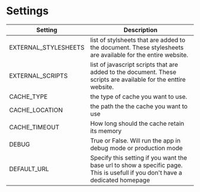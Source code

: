 # Settings

| Setting  | Description  |
|---|---|
| EXTERNAL_STYLESHEETS  | list of stylsheets that are added to the document. These stylesheets are available for the entire website.  |
| EXTERNAL_SCRIPTS  | list of javascript scripts that are added to the document. These scripts are available for the enttire website.  |
|CACHE_TYPE| the type of cache you want to use. |
|CACHE_LOCATION| the path the the cache you want to use |
|CACHE_TIMEOUT|How long should the cache retain its memory|
|DEBUG|True or False. Will run the app in debug mode or production mode|
|DEFAULT_URL|Specify this setting if you want the base url to show a specific page. This is usefull if you don't have a dedicated homepage|
